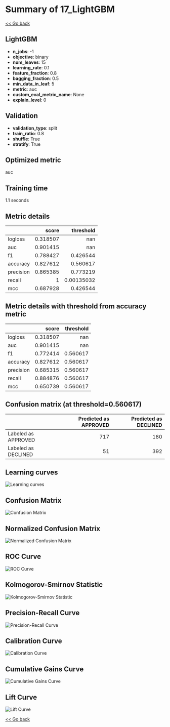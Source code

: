 # Summary of 17_LightGBM

[<< Go back](../README.md)


## LightGBM
- **n_jobs**: -1
- **objective**: binary
- **num_leaves**: 15
- **learning_rate**: 0.1
- **feature_fraction**: 0.8
- **bagging_fraction**: 0.5
- **min_data_in_leaf**: 5
- **metric**: auc
- **custom_eval_metric_name**: None
- **explain_level**: 0

## Validation
 - **validation_type**: split
 - **train_ratio**: 0.8
 - **shuffle**: True
 - **stratify**: True

## Optimized metric
auc

## Training time

1.1 seconds

## Metric details
|           |    score |    threshold |
|:----------|---------:|-------------:|
| logloss   | 0.318507 | nan          |
| auc       | 0.901415 | nan          |
| f1        | 0.788427 |   0.426544   |
| accuracy  | 0.827612 |   0.560617   |
| precision | 0.865385 |   0.773219   |
| recall    | 1        |   0.00135032 |
| mcc       | 0.687928 |   0.426544   |


## Metric details with threshold from accuracy metric
|           |    score |   threshold |
|:----------|---------:|------------:|
| logloss   | 0.318507 |  nan        |
| auc       | 0.901415 |  nan        |
| f1        | 0.772414 |    0.560617 |
| accuracy  | 0.827612 |    0.560617 |
| precision | 0.685315 |    0.560617 |
| recall    | 0.884876 |    0.560617 |
| mcc       | 0.650739 |    0.560617 |


## Confusion matrix (at threshold=0.560617)
|                     |   Predicted as APPROVED |   Predicted as DECLINED |
|:--------------------|------------------------:|------------------------:|
| Labeled as APPROVED |                     717 |                     180 |
| Labeled as DECLINED |                      51 |                     392 |

## Learning curves
![Learning curves](learning_curves.png)
## Confusion Matrix

![Confusion Matrix](confusion_matrix.png)


## Normalized Confusion Matrix

![Normalized Confusion Matrix](confusion_matrix_normalized.png)


## ROC Curve

![ROC Curve](roc_curve.png)


## Kolmogorov-Smirnov Statistic

![Kolmogorov-Smirnov Statistic](ks_statistic.png)


## Precision-Recall Curve

![Precision-Recall Curve](precision_recall_curve.png)


## Calibration Curve

![Calibration Curve](calibration_curve_curve.png)


## Cumulative Gains Curve

![Cumulative Gains Curve](cumulative_gains_curve.png)


## Lift Curve

![Lift Curve](lift_curve.png)



[<< Go back](../README.md)
